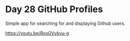 # Day 28 GitHub Profiles

Simple app for searching for and displaying Github users.

https://youtu.be/RosGVvkvu-g
